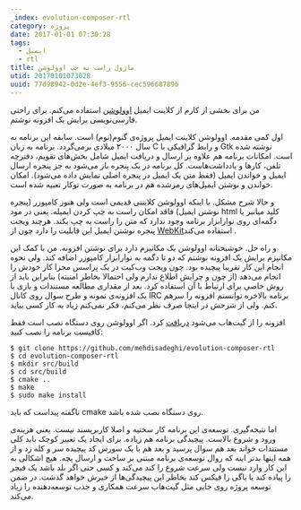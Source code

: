 ```yaml
---
_index: evolution-composer-rtl
category: پروژه
date: 2017-01-01 07:30:28
tags:
  - ایمیل
  - rtl
title: ماژول راست به چپ اوولوشن
utid: 20170101073028
uuid: 77d98942-0d2e-4ef3-9556-cec59668789b
---
```

من برای بخشی از کارم از کلاینت ایمیل ‬‬[اوولوشن][اوولوشن] استفاده می‌کنم. برای راحتی فارسی‌نویسی برایش یک افزونه نوشتم.

اول کمی مقدمه. اوولوشن کلاینت ایمیل پروژه‌ی گنوم(نوم) است. سابقه این برنامه به سال ۲۰۰۰ میلادی برمی‌گردد. برنامه به زبان C و رابط گرافیکی با Gtk نوشته شده است. امکانات برنامه هم علاوه بر ارسال و دریافت ایمیل شامل بخش‌های تقویم، دفترچه تلفن، کارها و یادداشت‌هاست. کل برنامه در یک پنجره باز می‌شود به جز پنجره ارسال ایمیل و خواندن ایمیل (فقط متن یک ایمیل در پنجره اصلی نمایش داده می‌شود). امکان خواندن و نوشتن ایمیل‌های رمزشده هم در برنامه به صورت توکار تعبیه شده است.


و حالا شرح مشکل. با اینکه اوولوشن کلاینتی قدیمی است ولی هنوز کامپوزر (پنجره نوشتن ایمیل) فاقد امکان راست به چپ کردن ایمیله. یعنی در مود html کلید میانبر یا دگمه‌ای روی نوارابزار برنامه وجود ندارد که متن را راست به چپ بکند. هرچند ویجت پنجره نوشتن ایمیل این قابلیت را دارد چون از [WebKit][وبکیت]‏ استفاده می‌کند.

و راه حل. خوشبختانه اوولوشن یک مکانیزم دارد برای نوشتن افزونه. من با کمک این مکانیزم برایش یک افزونه نوشتم که دو تا دگمه به نوارابزار کامپوزر اضافه کند. ولی نحوه انجام این کار تقریبا پیچیده بود. چون ویجت وب‌کیت در یک پراسس مجزا کار خودش را انجام می‌دهد (از چون و چرایش اطلاع ندارم ولی احتمالا بخاطر امنیته) بنابراین باید از روش خاصی برای ارتباط با آن استفاده کرد. بعد از مقداری مطالعه مستندات و بازی با یک افزونه‌ی نمونه و طرح سوال روی کانال IRC برنامه بالاخره توانستم افزونه را سرهم کنم. ولی از شرحش در اینجا صرف نظر می‌کنم، فکر نمی‌کنم زیاد به کار کسی بیاید.

افزونه را از گیت‌هاب می‌شود [دریافت][ریپو] کرد. اگر اوولوشن روی دستگاه نصب است فقط کافیست برنامه را نصب کنید:


	$ git clone https://github.com/mehdisadeghi/evolution-composer-rtl
	$ cd evolution-composer-rtl
	$ mkdir src/build
	$ cd src/build
	$ cmake ..
	$ make
	$ sudo make install



ناگفته پیداست که باید cmake روی دستگاه نصب شده باشد.

اما نتیجه‌گیری. توسعه‌ی این برنامه کار سختیه و اصلا کاربرپسند نیست. یعنی هزینه‌ی ورود و شروع بالاست. پیچیدگی برنامه هم زیاده. برای ایجاد یک تغییر کوچک باید کلی مستندات خواند بعد هم سوال پرسید و بعد هم با یک سورس کد پیچیده سر و کله زد و از همه اینها بدتر اینه که روال توسعه‌ی برنامه مبتنی بر ساخت و ارسال پچه. هیچ اشکالی به این کار وارد نیست ولی سرعت شروع را کند می‌کند و کسی حتی اگر بلد باشد یک فیچر را پیاده کند یا باگی را فیکس کند بخاطر این پیچیدگی‌ها از خیرش خواهد گذشت. در ضمن توسعه پروژه روی جایی مثل گیت‌هاب سرعت همکاری و جذب توسعه‌دهنده را زیاد می‌کند.

[اوولوشن]: https://wiki.gnome.org/Apps/Evolution
[وبکیت]: https://webkit.org/project/
[ریپو]: https://github.com/mehdisadeghi/evolution-composer-rtl  
